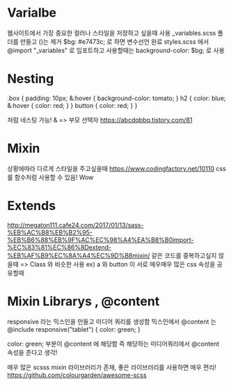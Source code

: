 # Varialbe

웹사이트에서 가장 중요한 컬러나 스타일을 저장하고 싶을때 사용
\_variables.scss 폴더를 만들고 (\)는 제거
$bg: #e7473c; 로 하면 변수선언 완료
styles.scss 에서 @import "\_variables" 로 임포트하고 사용할때는 background-color: $bg; 로 사용

# Nesting

.box {
padding: 10px;
&:hover {
background-color: tomato;
}
h2 {
color: blue;
&:hover {
color: red;
}
}
button {
color: red;
}
}

처럼 네스팅 가능!
& => 부모 선택자 https://abcdqbbq.tistory.com/81

# Mixin

상황에따라 다르게 스타일을 주고싶을때
https://www.codingfactory.net/10110
css 를 함수처럼 사용할 수 있음! Wow

# Extends

http://megaton111.cafe24.com/2017/01/13/sass-%EB%AC%B8%EB%B2%95-%EB%B6%88%EB%9F%AC%EC%98%A4%EA%B8%B0import-%EC%83%81%EC%86%8Dextend-%EB%AF%B9%EC%8A%A4%EC%9D%B8mixin/
같은 코드를 중복하고싶지 않을때 => Class 와 비슷한 사용
ex) a 와 button 이 서로 매우매우 많은 css 속성을 공유할때

# Mixin Librarys , @content

responsive 라는 믹스인을 만들고 미디어 쿼리를 생성함
믹스인에서 @content 는
@include responsive("tablet") {
color: green;
}

color: green; 부분이 @content 에 해당함 즉 해당하는 미디어쿼리에서 @content 속성을 준다고 생각!

매우 많은 scsss mixin 라이브러리가 존재, 좋은 라이브러리를 사용하면 매우 편리!
https://github.com/colourgarden/awesome-scss
